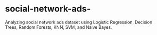 # social-network-ads-
Analyzing social network ads dataset using Logistic Regression, Decision Trees, Random Forests, KNN, SVM, and Naive Bayes.

